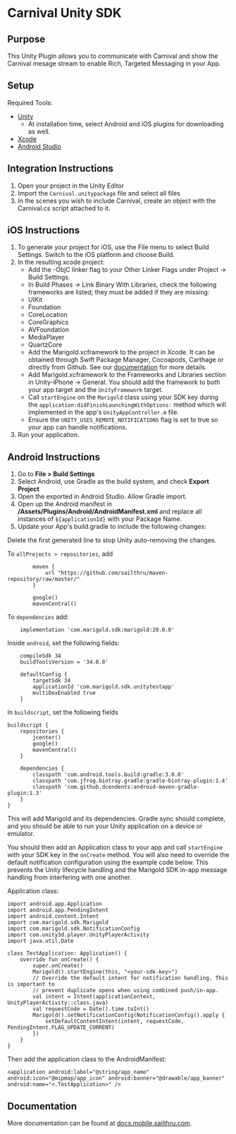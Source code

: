 # Carnival Unity SDK

## Purpose
This Unity Plugin allows you to communicate with Carnival and show the Carnival mesage stream to enable Rich, Targeted Messaging in your App.

## Setup

Required Tools:
- [Unity](https://unity3d.com/get-unity)
	- At installation time, select Android and iOS plugins for downloading as well.
- [Xcode](https://itunes.apple.com/nz/app/xcode/id497799835?mt=12)
- [Android Studio](https://developer.android.com/studio/index.html)

## Integration Instructions

1. Open your project in the Unity Editor
2. Import the `Carnival.unitypackage` file and select all files
3. In the scenes you wish to include Carnival, create an object with the Carnival.cs script attached to it. 


## iOS Instructions

1. To generate your project for iOS, use the File menu to select Build Settings. Switch to the iOS platform and choose Build.
2. In the resulting xcode project:
	* Add the -ObjC linker flag to your Other Linker Flags under Project -> Build Settings.
	* In Build Phases -> Link Binary With Libraries, check the following frameworks are listed; they must be added if they are missing:
	 * UIKit 
	 * Foundation
	 * CoreLocation
	 * CoreGraphics 
	 * AVFoundation
	 * MediaPlayer
	 * QuartzCore
	* Add the Marigold.xcframework to the project in Xcode. It can be obtained through Swift Package Manager, Cocoapods, Carthage or directly from Github. See our [documentation](https://docs.mobile.sailthru.com/docs/ios-integration) for more details.
	* Add Marigold.xcframework to the Frameworks and Libraries section in Unity-iPhone -> General. You should add the framework to both your app target and the `UnityFramework` target.
	* Call `startEngine` on the `Marigold` class using your SDK key during the `application:didFinishLaunchingWithOptions:` method which will implemented in the app's `UnityAppController.m` file.
	* Ensure the `UNITY_USES_REMOTE_NOTIFICATIONS` flag is set to true so your app can handle notifications.
3. Run your application. 


## Android Instructions
1. Go to **File > Build Settings**
2. Select Android, use Gradle as the build system, and check **Export Project**
3. Open the exported in Android Studio. Allow Gradle import. 
4. Open up the Android manifest in **/Assets/Plugins/Android/AndroidManifest.xml** and replace all instances of `${applicationId}` with your Package Name.
5. Update your App's build.gradle to include the following changes:

Delete the first generated line to stop Unity auto-removing the changes. 

To `allProjects > repositories`, add 
```
		maven {
			url "https://github.com/sailthru/maven-repository/raw/master/"
		}

		google()
		mavenCentral()
```
To `dependencies` add:
```
	implementation 'com.marigold.sdk:marigold:20.0.0'
```

Inside `android`, set the following fields:
```
	compileSdk 34
	buildToolsVersion = '34.0.0'

	defaultConfig {
		targetSdk 34
		applicationId 'com.marigold.sdk.unitytestapp'
		multiDexEnabled true
	}
```

In `buildscript`, set the following fields
```
buildscript {
	repositories {
		jcenter()
		google()
		mavenCentral()
	}

	dependencies {
		classpath 'com.android.tools.build:gradle:3.0.0'
		classpath 'com.jfrog.bintray.gradle:gradle-bintray-plugin:1.4'
		classpath 'com.github.dcendents:android-maven-gradle-plugin:1.3'
	}
}
```

This will add Marigold and its dependencies. Gradle sync should complete, and you should be able to run your Unity application on a device or emulator. 

You should then add an Application class to your app and call `startEngine` with your SDK key in the `onCreate` method.
You will also need to override the default notification configuration using the example code below. This prevents the Unity
lifecycle handling and the Marigold SDK in-app message handling from interfering with one another.

Application class:
```
import android.app.Application
import android.app.PendingIntent
import android.content.Intent
import com.marigold.sdk.Marigold
import com.marigold.sdk.NotificationConfig
import com.unity3d.player.UnityPlayerActivity
import java.util.Date

class TestApplication: Application() {
    override fun onCreate() {
        super.onCreate()
        Marigold().startEngine(this, "<your-sdk-key>")
        // Override the default intent for notification handling. This is important to
        // prevent duplicate opens when using combined push/in-app.
        val intent = Intent(applicationContext, UnityPlayerActivity::class.java)
        val requestCode = Date().time.toInt()
        Marigold().setNotificationConfig(NotificationConfig().apply {
            setDefaultContentIntent(intent, requestCode, PendingIntent.FLAG_UPDATE_CURRENT)
        })
    }
}
```

Then add the application class to the AndroidManifest:
```
<application android:label="@string/app_name" android:icon="@mipmap/app_icon" android:banner="@drawable/app_banner" android:name="<.TestApplication>" />
```


## Documentation

More documentation can be found at [docs.mobile.sailthru.com](docs.mobile.sailthru.com).
